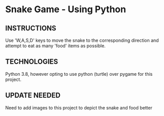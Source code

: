 # Snake Game - Using Python

## INSTRUCTIONS
Use 'W,A,S,D' keys to move the snake to the corresponding direction and attempt to eat as many 'food' items as possible.

## TECHNOLOGIES
Python 3.8, however opting to use python (turtle) over pygame for this project.

## UPDATE NEEDED
Need to add images to this project to depict the snake and food better

